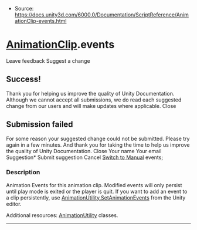 * Source: https://docs.unity3d.com/6000.0/Documentation/ScriptReference/AnimationClip-events.html

#  [AnimationClip](https://docs.unity3d.com/6000.0/Documentation/ScriptReference/AnimationClip.html).events
Leave feedback
Suggest a change
## Success!
Thank you for helping us improve the quality of Unity Documentation. Although we cannot accept all submissions, we do read each suggested change from our users and will make updates where applicable.
Close
## Submission failed
For some reason your suggested change could not be submitted. Please <a>try again</a> in a few minutes. And thank you for taking the time to help us improve the quality of Unity Documentation.
Close
Your name Your email Suggestion* Submit suggestion
Cancel
[Switch to Manual](https://docs.unity3d.com/6000.0/Documentation/Manual/class-AnimationClip.html "Go to AnimationClip Component in the Manual")
events; 
### Description
Animation Events for this animation clip.
Modified events will only persist until play mode is exited or the player is quit. If you want to add an event to a clip persistently, use [AnimationUtility.SetAnimationEvents](https://docs.unity3d.com/6000.0/Documentation/ScriptReference/AnimationUtility.SetAnimationEvents.html) from the Unity editor.  
  
Additional resources: [AnimationUtility](https://docs.unity3d.com/6000.0/Documentation/ScriptReference/AnimationUtility.html) classes.
* * *
